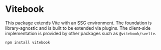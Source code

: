 # Vitebook

This package extends Vite with an SSG environment. The foundation is library-agnostic and is
built to be extended via plugins. The client-side implementation is provided by other packages
such as `@vitebook/svelte`.

```bash
npm install vitebook
```
